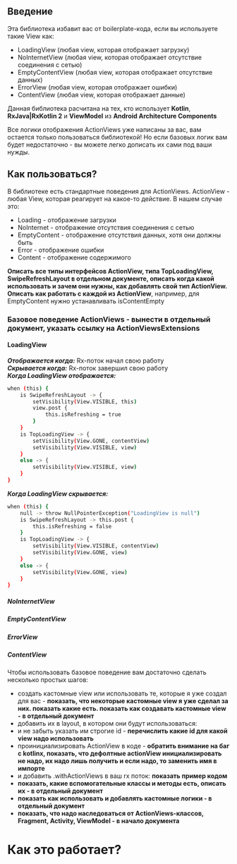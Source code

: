 ## Введение
Эта библиотека избавит вас от boilerplate-кода, если вы используете такие View как:
- LoadingView (любая view, которая отображает загрузку)
- NoInternetView (любая view, которая отображает отсутствие соединения с сетью)
- EmptyContentView (любая view, которая отображает отсутствие данных)
- ErrorView (любая view, которая отображает ошибки)
- ContentView (любая view, которая отображает данные)

Данная библиотека расчитана на тех, кто использует **Kotlin**, **RxJava|RxKotlin 2** и **ViewModel** из **Android Architecture Components**

Все логики отображения ActionViews уже написаны за вас, вам остается только пользоваться библиотекой! Но если базовых логик вам будет недостаточно - вы можете легко дописать их сами под ваши нужды.

## Как пользоваться?
В библиотеке есть стандартные поведения для ActionViews. ActionView - любая View, которая реагирует на какое-то действие. В нашем случае это: 
- Loading - отображение загрузки
- NoInternet - отображение отсутствия соединения с сетью
- EmptyContent - отображение отсутствия данных, хотя они должны быть
- Error - отображение ошибки
- Content - отображение содержимого

**Описать все типы интерфейсов ActionView, типа TopLoadingView, SwipeRefreshLayout в отдельном документе, описать когда какой использовать и зачем они нужны, как добавлять свой тип ActionView. 
Описать как работать с каждой из ActionView**, например, для EmptyContent нужно устанавливать isContentEmpty

### Базовое поведение ActionViews - **вынести в отдельный документ, указать ссылку на ActionViewsExtensions**
#### LoadingView
***Отображается когда:*** Rx-поток начал свою работу  
***Скрывается когда:*** Rx-поток завершил свою работу  
***Когда LoadingView отображается:***  
```sh 
when (this) {
    is SwipeRefreshLayout -> {
        setVisibility(View.VISIBLE, this)
        view.post {
            this.isRefreshing = true
        }
    }
    is TopLoadingView -> {
        setVisibility(View.GONE, contentView)
        setVisibility(View.VISIBLE, view)
    }
    else -> {
        setVisibility(View.VISIBLE, view)
    }
}
```
***Когда LoadingView скрывается:***
```sh 
when (this) {
    null -> throw NullPointerException("LoadingView is null")
    is SwipeRefreshLayout -> this.post {
        this.isRefreshing = false
    }
    is TopLoadingView -> {
        setVisibility(View.VISIBLE, contentView)
        setVisibility(View.GONE, view)
    }
    else -> {
        setVisibility(View.GONE, view)
    }
}
```
##### NoInternetView
##### EmptyContentView
##### ErrorView
##### ContentView


Чтобы использовать базовое поведение вам достаточно сделать несколько простых шагов:
- создать кастомные view или использовать те, которые я уже создал для вас - **показать, что некоторые кастомные view я уже сделал за них. показать какие есть. показать как создавать кастомные view - в отдельный документ**
- добавить их в layout, в котором они будут использоваться:
- и не забыть указать им строгие id - **перечислить какие id для какой view надо использовать**
- проинициализировать ActionView в коде - **обратить внимание на баг с kotlinx, показать, что дефолтные actionView инициализировать не надо, их надо лишь получить и если надо, то заменить имя в импорте**
- и добавить .withActionViews в ваш rx поток: **показать пример кодом**
- **показать, какие вспомогательные классы и методы есть, описать их - в отдельный документ**
- **показать как использовать и добавлять кастомные логики - в отдельный документ**
- **показать, что надо наследоваться от ActionViews-классов, Fragment, Activity, ViewModel - в начало документа**

# Как это работает?

